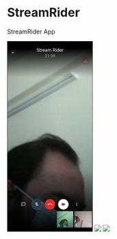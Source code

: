 # StreamRider
StreamRider App

<img src="https://github.com/udexon/StreamRider/blob/main/img/Jitsi_Meet_Android.jpg" width=200>

<img src="https://github.com/udexon/StreamRider/blob/main/img/Jitsi_Meet_Android_Backend.jpg" width=600>

<img src="https://github.com/udexon/StreamRider/blob/main/img/Jitsi_Meet_Web.jpg" width=600>
